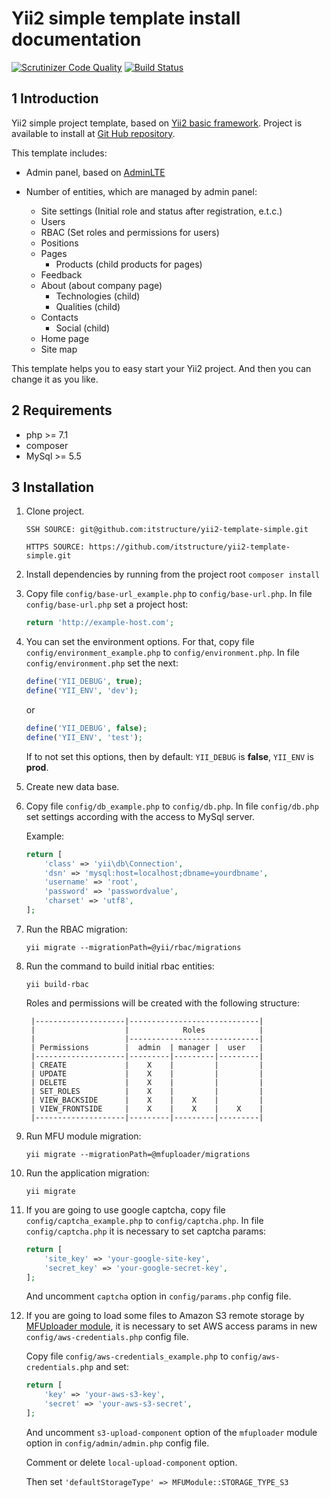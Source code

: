 Yii2 simple template install documentation
==============

[![Scrutinizer Code Quality](https://scrutinizer-ci.com/g/itstructure/yii2-template-simple/badges/quality-score.png?b=master)](https://scrutinizer-ci.com/g/itstructure/yii2-template-simple/?branch=master)
[![Build Status](https://scrutinizer-ci.com/g/itstructure/yii2-template-simple/badges/build.png?b=master)](https://scrutinizer-ci.com/g/itstructure/yii2-template-simple/build-status/master)

1 Introduction
----------------------------

Yii2 simple project template, based on [Yii2 basic framework](https://github.com/yiisoft/yii2-app-basic).
Project is available to install at [Git Hub repository](https://github.com/itstructure/yii2-template-simple).

This template includes:

- Admin panel, based on [AdminLTE](https://github.com/almasaeed2010/AdminLTE)

- Number of entities, which are managed by admin panel:
    - Site settings (Initial role and status after registration, e.t.c.)
    - Users
    - RBAC (Set roles and permissions for users)
    - Positions
    - Pages
        - Products (child products for pages)
    - Feedback
    - About (about company page)
        - Technologies (child)
        - Qualities (child)
    - Contacts
        - Social (child)
    - Home page
    - Site map
    
This template helps you to easy start your Yii2 project. And then you can change it as you like.

2 Requirements
----------------------------

- php >= 7.1
- composer
- MySql >= 5.5

3 Installation
----------------------------

1. Clone project.

    `SSH SOURCE: git@github.com:itstructure/yii2-template-simple.git`
    
    `HTTPS SOURCE: https://github.com/itstructure/yii2-template-simple.git`
    
2. Install dependencies by running from the project root `composer install`

3. Copy file `config/base-url_example.php` to `config/base-url.php`. In file `config/base-url.php` set a project host:

    ```php
    return 'http://example-host.com';
    ```

4. You can set the environment options. For that, copy file `config/environment_example.php` to `config/environment.php`. In file `config/environment.php` set the next:

    ```php
    define('YII_DEBUG', true);
    define('YII_ENV', 'dev');
    ```
    
    or
    
    ```php
    define('YII_DEBUG', false);
    define('YII_ENV', 'test');
    ```

    If to not set this options, then by default: `YII_DEBUG` is **false**, `YII_ENV` is **prod**.

5. Create new data base.

6. Copy file `config/db_example.php` to `config/db.php`. In file `config/db.php` set settings according with the access to MySql server.

    Example:
    
    ```php
    return [
        'class' => 'yii\db\Connection',
        'dsn' => 'mysql:host=localhost;dbname=yourdbname',
        'username' => 'root',
        'password' => 'passwordvalue',
        'charset' => 'utf8',
    ];
    ```

7. Run the RBAC migration:

    `yii migrate --migrationPath=@yii/rbac/migrations`
    
8. Run the command to build initial rbac entities:

    `yii build-rbac`
    
    Roles and permissions will be created with the following structure:
    
        |--------------------|-----------------------------|
        |                    |            Roles            |
        |                    |-----------------------------|
        | Permissions        |  admin  | manager |  user   |
        |--------------------|---------|---------|---------|
        | CREATE             |    X    |         |         |
        | UPDATE             |    X    |         |         |
        | DELETE             |    X    |         |         |
        | SET_ROLES          |    X    |         |         |
        | VIEW_BACKSIDE      |    X    |    X    |         |
        | VIEW_FRONTSIDE     |    X    |    X    |    X    |
        |--------------------|---------|---------|---------|
    
9. Run MFU module migration:

    `yii migrate --migrationPath=@mfuploader/migrations`
    
10. Run the application migration:

    `yii migrate`
    
11. If you are going to use google captcha, copy file `config/captcha_example.php` to `config/captcha.php`. In file `config/captcha.php` it is necessary to set captcha params:

    ```php
    return [
        'site_key' => 'your-google-site-key',
        'secret_key' => 'your-google-secret-key',
    ];
    ```
    
    And uncomment `captcha` option in `config/params.php` config file.
    
12. If you are going to load some files to Amazon S3 remote storage by [MFUploader module](https://github.com/itstructure/yii2-multi-format-uploader), it is necessary to set AWS access params in new `config/aws-credentials.php` config file.

    Copy file `config/aws-credentials_example.php` to `config/aws-credentials.php` and set:
    
    ```php
    return [
        'key' => 'your-aws-s3-key',
        'secret' => 'your-aws-s3-secret',
    ];
    ```
    
    And uncomment `s3-upload-component` option of the `mfuploader` module option in `config/admin/admin.php` config file.
    
    Comment or delete `local-upload-component` option.
    
    Then set `'defaultStorageType' => MFUModule::STORAGE_TYPE_S3`
    